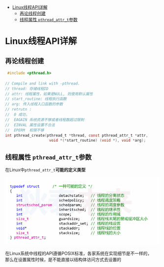 - [Linux线程API详解](#linux线程api详解)
  - [再论线程创建](#再论线程创建)
  - [线程属性 ```pthread_attr_t```参数](#线程属性-pthread_attr_t参数)


# Linux线程API详解

## 再论线程创建

```C
 #include <pthread.h>

// Compile and link with -pthread.
// thread: 存储线程ID
// attr: 线程属性，如果是NULL, 则使用默认属性
// start_routine: 线程执行函数
// arg: 传入线程入口函数的参数
// retrutn :
//  0 成功，
//  EAGAIN 系统资源不够或者线程数超过限制
//  EINVAL 属性设置不合法
//  EPERM  权限不够
int pthread_create(pthread_t *thread, const pthread_attr_t *attr,
                    void *(*start_routine) (void *), void *arg);
```
## 线程属性 ```pthread_attr_t```参数
在Linux中```pthread_attr_t```**可能的定义类型**

![Linux线程API详解1.png](./pic/Linux线程API详解1.png)


在Linux系统中线程的API遵循POSIX标准，各家系统在实现细节是不一样的，  
那么在设置属性时候，是不能直接以结构体访问方式去设置的


